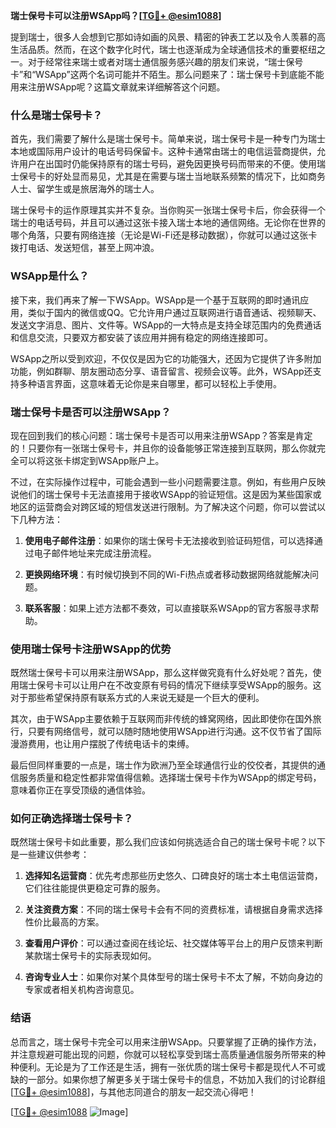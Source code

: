 **瑞士保号卡可以注册WSApp吗？[[TG💪+ @esim1088](https://t.me/s/esim1088)]**

提到瑞士，很多人会想到它那如诗如画的风景、精密的钟表工艺以及令人羡慕的高生活品质。然而，在这个数字化时代，瑞士也逐渐成为全球通信技术的重要枢纽之一。对于经常往来瑞士或者对瑞士通信服务感兴趣的朋友们来说，“瑞士保号卡”和“WSApp”这两个名词可能并不陌生。那么问题来了：瑞士保号卡到底能不能用来注册WSApp呢？这篇文章就来详细解答这个问题。

### 什么是瑞士保号卡？

首先，我们需要了解什么是瑞士保号卡。简单来说，瑞士保号卡是一种专门为瑞士本地或国际用户设计的电话号码保留卡。这种卡通常由瑞士的电信运营商提供，允许用户在出国时仍能保持原有的瑞士号码，避免因更换号码而带来的不便。使用瑞士保号卡的好处显而易见，尤其是在需要与瑞士当地联系频繁的情况下，比如商务人士、留学生或是旅居海外的瑞士人。

瑞士保号卡的运作原理其实并不复杂。当你购买一张瑞士保号卡后，你会获得一个瑞士的电话号码，并且可以通过这张卡接入瑞士本地的通信网络。无论你在世界的哪个角落，只要有网络连接（无论是Wi-Fi还是移动数据），你就可以通过这张卡拨打电话、发送短信，甚至上网冲浪。

### WSApp是什么？

接下来，我们再来了解一下WSApp。WSApp是一个基于互联网的即时通讯应用，类似于国内的微信或QQ。它允许用户通过互联网进行语音通话、视频聊天、发送文字消息、图片、文件等。WSApp的一大特点是支持全球范围内的免费通话和信息交流，只要双方都安装了该应用并拥有稳定的网络连接即可。

WSApp之所以受到欢迎，不仅仅是因为它的功能强大，还因为它提供了许多附加功能，例如群聊、朋友圈动态分享、语音留言、视频会议等。此外，WSApp还支持多种语言界面，这意味着无论你是来自哪里，都可以轻松上手使用。

### 瑞士保号卡是否可以注册WSApp？

现在回到我们的核心问题：瑞士保号卡是否可以用来注册WSApp？答案是肯定的！只要你有一张瑞士保号卡，并且你的设备能够正常连接到互联网，那么你就完全可以将这张卡绑定到WSApp账户上。

不过，在实际操作过程中，可能会遇到一些小问题需要注意。例如，有些用户反映说他们的瑞士保号卡无法直接用于接收WSApp的验证短信。这是因为某些国家或地区的运营商会对跨区域的短信发送进行限制。为了解决这个问题，你可以尝试以下几种方法：

1. **使用电子邮件注册**：如果你的瑞士保号卡无法接收到验证码短信，可以选择通过电子邮件地址来完成注册流程。
   
2. **更换网络环境**：有时候切换到不同的Wi-Fi热点或者移动数据网络就能解决问题。
   
3. **联系客服**：如果上述方法都不奏效，可以直接联系WSApp的官方客服寻求帮助。

### 使用瑞士保号卡注册WSApp的优势

既然瑞士保号卡可以用来注册WSApp，那么这样做究竟有什么好处呢？首先，使用瑞士保号卡可以让用户在不改变原有号码的情况下继续享受WSApp的服务。这对于那些希望保持原有联系方式的人来说无疑是一个巨大的便利。

其次，由于WSApp主要依赖于互联网而非传统的蜂窝网络，因此即使你在国外旅行，只要有网络信号，就可以随时随地使用WSApp进行沟通。这不仅节省了国际漫游费用，也让用户摆脱了传统电话卡的束缚。

最后但同样重要的一点是，瑞士作为欧洲乃至全球通信行业的佼佼者，其提供的通信服务质量和稳定性都非常值得信赖。选择瑞士保号卡作为WSApp的绑定号码，意味着你正在享受顶级的通信体验。

### 如何正确选择瑞士保号卡？

既然瑞士保号卡如此重要，那么我们应该如何挑选适合自己的瑞士保号卡呢？以下是一些建议供参考：

1. **选择知名运营商**：优先考虑那些历史悠久、口碑良好的瑞士本土电信运营商，它们往往能提供更稳定可靠的服务。
   
2. **关注资费方案**：不同的瑞士保号卡会有不同的资费标准，请根据自身需求选择性价比最高的方案。
   
3. **查看用户评价**：可以通过查阅在线论坛、社交媒体等平台上的用户反馈来判断某款瑞士保号卡的实际表现如何。
   
4. **咨询专业人士**：如果你对某个具体型号的瑞士保号卡不太了解，不妨向身边的专家或者相关机构咨询意见。

### 结语

总而言之，瑞士保号卡完全可以用来注册WSApp。只要掌握了正确的操作方法，并注意规避可能出现的问题，你就可以轻松享受到瑞士高质量通信服务所带来的种种便利。无论是为了工作还是生活，拥有一张优质的瑞士保号卡都是现代人不可或缺的一部分。如果你想了解更多关于瑞士保号卡的信息，不妨加入我们的讨论群组[[TG💪+ @esim1088](https://t.me/s/esim1088)]，与其他志同道合的朋友一起交流心得吧！

[[TG💪+ @esim1088](https://t.me/s/esim1088) ![Image](https://i.postimg.cc/4NQfJmqS/Snipaste-2025-05-13-00-14-12.png)]